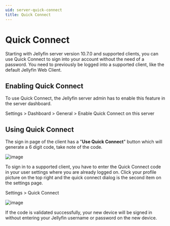 ```yaml
---
uid: server-quick-connect
title: Quick Connect
---
```


# Quick Connect

Starting with Jellyfin server version 10.7.0 and supported clients, you can use Quick Connect to sign into your account without the need of a password. You need to previously be logged into a supported client, like the default Jellyfin Web Client.

## Enabling Quick Connect

To use Quick Connect, the Jellyfin server admin has to enable this feature in the server dashboard.

Settings > Dashboard > General > Enable Quick Connect on this server

## Using Quick Connect

The sign in page of the client has a "**Use Quick Connect**" button which will generate a 6 digit code, take note of the code.

![image](https://user-images.githubusercontent.com/12074633/115973542-c99ed480-a523-11eb-9d61-17ccd628e123.png)


To sign in to a supported client, you have to enter the Quick Connect code in your user settings where you are already logged on.
Click your profile picture on the top right and the quick connect dialog is the second item on the settings page.

Settings > Quick Connect

![image](https://user-images.githubusercontent.com/12074633/115973526-aecc6000-a523-11eb-9ed6-59bee41bac7b.png)

If the code is validated successfully, your new device will be signed in without entering your Jellyfin username or password on the new device.


